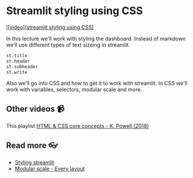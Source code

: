 # Streamlit styling using CSS 

[![video](streamlit styling using CSS)](https://youtu.be/rkLzMLhCBiI)



In this lecture we'll work with styling the dashboard. Instead of markdown we'll use different types of text sizeing in streamlit.

```py
st.title
st.header
st.subheader
st.write
```

Also we'll go into CSS and how to get it to work with streamlit. In CSS we'll work with variables, selectors, modular scale and more. 


## Other videos :video_camera:

This playlist 
[HTML & CSS core concepts - K. Powell (2018)](https://www.youtube.com/watch?v=c0kfcP_nD9E&list=PL4-IK0AVhVjP27yZLwW-gkPggRps0CCnP)

## Read more :eyeglasses:

- [Styling streamlit](https://blog.streamlit.io/introducing-theming/)
- [Modular scale - Every layout](https://every-layout.dev/rudiments/modular-scale/)